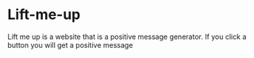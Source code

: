 # Lift-me-up
Lift me up is a website that is a positive message generator. If you click a button you will get a positive message
